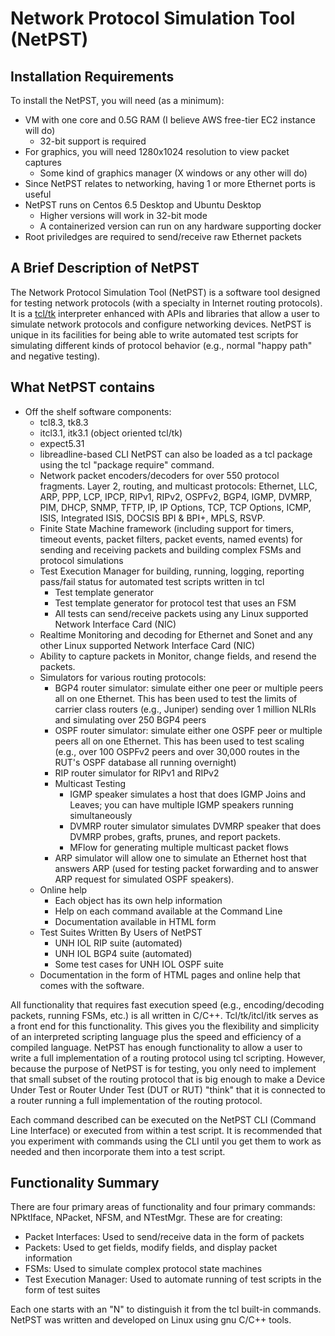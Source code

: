 # Network Protocol Simulation Tool (NetPST)

## Installation Requirements

To install the NetPST, you will need (as a minimum):

* VM with one core and 0.5G RAM (I believe AWS free-tier EC2 instance will do)
  * 32-bit support is required
* For graphics, you will need 1280x1024 resolution to view packet captures
  * Some kind of graphics manager (X windows or any other will do)
* Since NetPST relates to networking, having 1 or more Ethernet ports is useful
* NetPST runs on Centos 6.5 Desktop and Ubuntu Desktop
  * Higher versions will work in 32-bit mode
  * A containerized version can run on any hardware supporting docker
* Root priviledges are required to send/receive raw Ethernet packets

## A Brief Description of NetPST

The Network Protocol Simulation Tool (NetPST) is a software tool designed for testing network
protocols (with a specialty in Internet routing protocols).  It is a [tcl/tk](https://www.tcl.tk/about/)
interpreter enhanced with APIs and libraries that allow a user to simulate network protocols and
configure networking devices.  NetPST is unique in its facilities for being able to write automated
test scripts for simulating different kinds of protocol behavior (e.g., normal "happy path" and
negative testing).

## What NetPST contains

* Off the shelf software components:
  * tcl8.3, tk8.3
  * itcl3.1, itk3.1 (object oriented tcl/tk)
  * expect5.31
  * libreadline-based CLI NetPST can also be loaded as a tcl package using the tcl "package require"
    command.
  * Network packet encoders/decoders for over 550 protocol fragments. Layer 2, routing, and
    multicast protocols: Ethernet, LLC, ARP, PPP, LCP, IPCP, RIPv1, RIPv2, OSPFv2, BGP4, IGMP,
    DVMRP, PIM, DHCP, SNMP, TFTP, IP, IP Options, TCP, TCP Options, ICMP, ISIS, Integrated ISIS,
    DOCSIS BPI & BPI+, MPLS, RSVP.
  * Finite State Machine framework (including support for timers, timeout events, packet filters,
    packet events, named events) for sending and receiving packets and building complex FSMs and
    protocol simulations
  * Test Execution Manager for building, running, logging, reporting pass/fail status for automated
    test scripts written in tcl
    * Test template generator
    * Test template generator for protocol test that uses an FSM
    * All tests can send/receive packets using any Linux supported Network Interface Card (NIC)
  * Realtime Monitoring and decoding for Ethernet and Sonet and any other Linux supported Network
    Interface Card (NIC)
  * Ability to capture packets in Monitor, change fields, and resend the packets.
  * Simulators for various routing protocols:
    * BGP4 router simulator: simulate either one peer or multiple peers all on one Ethernet.
      This has been used to test the limits of carrier class routers (e.g., Juniper) sending
      over 1 million NLRIs and simulating over 250 BGP4 peers
    * OSPF router simulator:  simulate either one OSPF peer or multiple peers all on one Ethernet.
      This has been used to test scaling (e.g., over 100 OSPFv2 peers and over 30,000 routes in the
      RUT's OSPF database all running overnight)
    * RIP router simulator for RIPv1 and RIPv2
    * Multicast Testing
      * IGMP speaker simulates a host that does IGMP Joins and Leaves; you can have multiple IGMP
        speakers running simultaneously
      * DVMRP router simulator simulates DVMRP speaker that does DVMRP probes, grafts, prunes, and
        report packets.
      * MFlow for generating multiple multicast packet flows
    * ARP simulator will allow one to simulate an Ethernet host that answers ARP (used for testing
      packet forwarding and to answer ARP request for simulated OSPF speakers).
  * Online help
    * Each object has its own help information
    * Help on each command available at the Command Line
    * Documentation available in HTML form
  * Test Suites Written By Users of NetPST
    * UNH IOL RIP suite (automated)
    * UNH IOL BGP4 suite (automated)
    * Some test cases for UNH IOL OSPF suite
  * Documentation in the form of HTML pages and online help that comes with the software.

All functionality that requires fast execution speed (e.g., encoding/decoding packets,
running FSMs, etc.) is all written in C/C++.  Tcl/tk/itcl/itk serves as a front end for
this functionality.  This gives you the flexibility and simplicity of an interpreted scripting
language plus the speed and efficiency of a compiled language.
NetPST has enough functionality to allow a user to write a full implementation of a routing
protocol using tcl scripting.  However, because the purpose of NetPST is for testing, you
only need to implement that small subset of the routing protocol that is big enough to make
a Device Under Test or Router Under Test (DUT or RUT) "think" that it is connected to a
router running a full implementation of the routing protocol.

Each command described can be executed on the NetPST CLI (Command Line Interface) or executed
from within a test script.  It is recommended that you experiment with commands using the CLI
until you get them to work as needed and then incorporate them into a test script.

## Functionality Summary

There are four primary areas of functionality and four primary commands: NPktIface, NPacket,
NFSM, and NTestMgr.  These are for creating:

  * Packet Interfaces: Used to send/receive data in the form of packets
  * Packets: Used to get fields, modify fields, and display packet information
  * FSMs: Used to simulate complex protocol state machines
  * Test Execution Manager: Used to automate running of test scripts in the form of test suites

Each one starts with an "N" to distinguish it from the tcl built-in commands.
NetPST was written and developed on Linux using gnu C/C++ tools.
